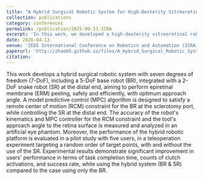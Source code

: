 ```yaml
---
title: "A Hybrid Surgical Robotic System for High-Dexterity Vitreoretinal Surgery (Under Review)"
collection: publications
category: conferences
permalink: /publication/2025-09-13-ICRA
excerpt: 'In this work, we developed a high-dexterity vitreoretinal robotic system composed of a 5-DoF base robot (BR) integrated with a 2-DoF snake robot (SR). A combined teleoperation control framework is implemented to provide an intuitive control strategy using the Omega 7 haptic interface.'
date: 2026-04-13
venue: 'IEEE International Conference on Robotics and Automation (ICRA)'
paperurl: 'http://zhaob5.github.io/files/A_Hybrid_Surgical_Robotic_System_for_High_Dexterity.pdf'
citation:
---
```


This work develops a hybrid surgical robotic system with seven degrees of freedom (7-DoF), including a 5-DoF base robot (BR), integrated with a 2-DoF snake robot (SR) at the distal end, aiming to perform epiretinal membrane (ERM) peeling, safely and efficiently, with optimum approach angle. A model predictive control (MPC) algorithm is designed to satisfy a remote center of motion (RCM) constraint for the BR at the sclerotomy port, while controlling the SR at the distal end. The accuracy of the robot's kinematics and MPC controller for the RCM constraint and the tool's approach angle to the retina surface is measured and analyzed in an artificial eye phantom. Moreover, the performance of the hybrid robotic platform is evaluated in a pilot study with five users, in a teleoperation experiment targeting a random order of target points, with and without the use of the SR. Experimental results demonstrate significant improvement in users' performance in terms of task completion time, counts of clutch activations, and success rate, while using the hybrid system (BR & SR) compared to the case using only the BR.